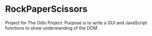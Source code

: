 # RockPaperScissors

Project for The Odin Project.  Purpose is to write a GUI and JavaScript functions to show understanding of the DOM.

